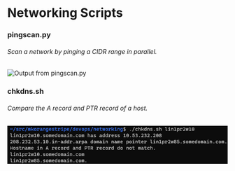 # Networking Scripts

### pingscan.py
###### Scan a network by pinging a CIDR range in parallel.
![Output from pingscan.py](sample-output/ping_scan.png)

### chkdns.sh
###### Compare the A record and PTR record of a host.
![Output from chkdns.sh](sample-output/chkdns.png)
